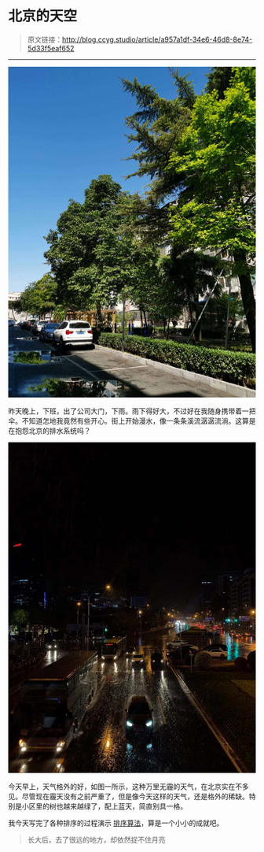 # 北京的天空

[annotation]: <id> (a957a1df-34e6-46d8-8e74-5d33f5eaf652)
[annotation]: <status> (public)
[annotation]: <create_time> (2019-04-25 22:25:16)
[annotation]: <category> (心情随笔)
[annotation]: <tags> (日记)
[annotation]: <comments> (true)

> 原文链接：<http://blog.ccyg.studio/article/a957a1df-34e6-46d8-8e74-5d33f5eaf652>

---

![这里有一张图片](images/北京的天空-蓝天.jpg)

昨天晚上，下班，出了公司大门，下雨。雨下得好大，不过好在我随身携带着一把伞。不知道怎地我竟然有些开心。街上开始漫水，像一条条溪流潺潺流淌。这算是在抱怨北京的排水系统吗？

![这里还有一张图片](images/北京的天空-夜晚.jpg)

今天早上，天气格外的好，如图一所示，这种万里无霾的天气，在北京实在不多见。尽管现在霾天没有之前严重了，但是像今天这样的天气，还是格外的稀缺。特别是小区里的树也越来越绿了，配上蓝天，简直别具一格。

我今天写完了各种排序的过程演示 [排序算法](http://blog.ccyg.studio/article/e518ad71-a442-4e97-b2a1-72a9c422b483)，算是一个小小的成就吧。


> 长大后，去了很远的地方，却依然捉不住月亮
